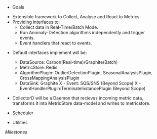 * Goals
- Extensible framework to Collect, Analyse and React to Metrics.
- Providing interfaces to:
    - Collect data in Real-Time/Batch Mode.
    - Run Anomaly-Detection algorithms independently and trigger events.
    - Event handlers that react to events.

* Default interfaces implement will be:
    - DataSource: Carbon(Real-time)/Graphite(Batch)
    - MetricStore: Redis
    - AlgorithmPlugin: OutlierDetectionPlugin, SeasonalAnalysisPlugin, CrossMappingAnalysisPlugin
    - DataSink: Graphite
X    - Event: SQS/SNS (Beyond Scope)
X    - EventHandlerPlugin:TerminateInstancePlugin (Beyond Scope)

* CollectorD will be a Daemon that recieves incoming metric data, transforms it into MetricStore data-model and writes to metricstore.

* Scheduler

* Utilities

*Milestones*

